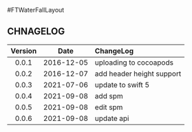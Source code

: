 #FTWaterFallLayout

## CHNAGELOG

| Version | Date | ChangeLog |
| :--------: | :--------: | :-------- |
| 0.0.1 | 2016-12-05 | uploading to cocoapods |
| 0.0.2 | 2016-12-07 | add header height support |
| 0.0.3 | 2021-07-06 | update to swift 5 |
| 0.0.4 | 2021-09-08 | add spm |
| 0.0.5 | 2021-09-08 | edit spm |
| 0.0.6 | 2021-09-08 | update api |

